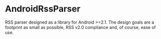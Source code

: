 AndroidRssParser
================

RSS parser designed as a library for Android >=2.1. The design goals are a footprint as small as possible, RSS v2.0 compliance and, of course, ease of use.